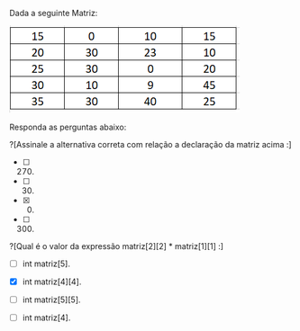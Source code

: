 <p>Dada a seguinte Matriz:</p>

![while](/markdowns/matrix.png)

<p>Responda as perguntas abaixo:</p>
?[Assinale a alternativa correta com relação a declaração da matriz acima :]

-[ ] 270.

-[ ] 30.

-[x] 0.

-[ ] 300.

?[Qual é o valor da expressão matriz[2][2] * matriz[1][1] :]

-[ ] int matriz[5].

-[x] int matriz[4][4].

-[ ] int matriz[5][5].

-[ ] int matriz[4].
